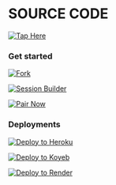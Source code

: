 # SOURCE CODE
[![Tap Here](https://img.shields.io/badge/TAP_HERE-black?style=for-the-badge&logo=rocket)](https://github.com/AstroX11/Xstro)


### Get started

[![Fork](https://img.shields.io/badge/Fork-black?style=for-the-badge&logo=git)](https://github.com/AstroX11/Xstro/fork)

[![Session Builder](https://img.shields.io/badge/Session_Builder-black?style=for-the-badge&logo=rocket)](https://github.com/AstroX11/XstroSession)

[![Pair Now](https://img.shields.io/badge/Pair_Now-black?style=for-the-badge&logo=rocket)](https://xstrosession.koyeb.app/)

### Deployments

[![Deploy to Heroku](https://img.shields.io/badge/Deploy%20to-Heroku-705DCB?style=for-the-badge&logo=heroku)](https://www.heroku.com/deploy?template=https://github.com/AstroX11/xstro-bot)

[![Deploy to Koyeb](https://img.shields.io/badge/Deploy%20to-Koyeb-111?style=for-the-badge&logo=koyeb)](https://app.koyeb.com/services/deploy?type=git&builder=dockerfile&repository=https://github.com/AstroX11/Xstro&branch=master&name=xstro&env%5BSESSION_ID%5D=null&env%5BSUDO%5D=null&env%5BBOT_INFO%5D=%CE%B1%D1%95%D1%82%D1%8F%CF%83%CF%8711;%CF%87%D1%95%D1%84%D1%8F%CF%83%20%D0%BC%E2%88%82&env%5BSTICKER_PACK%5D=%D0%BC%CE%B1%E2%88%82%D1%94%20%D0%B1%D1%83;%CF%87%D1%95%D1%84%D1%8F%CF%83%20%D0%BC%CF%85%E2%84%93%D1%82%CE%B9%20%E2%88%82%D1%94%CE%BD%CE%B9%C2%A2%D1%94%20%D0%B2%CF%83%D1%82&env%5BWARN_COUNT%5D=3&env%5BTIME_ZONE%5D=Africa/Lagos)

[![Deploy to Render](https://img.shields.io/badge/Deploy%20to-Render-46E3B7?style=for-the-badge&logo=render)](https://render.com/deploy?repo=https://github.com/AstroX11/Xstro)

